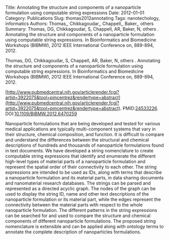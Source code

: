 Title: Annotating the structure and components of a nanoparticle formulation using computable string expressions
Date: 2012-01-01
Category: Publications
Slug: thomas2012annotating
Tags: nanotechology, informatics
Authors: Thomas,, Chikkagoudar,, Chappell,, Baker,, others
Summary: Thomas, DG, Chikkagoudar, S, Chappell, AR, Baker, N, others . Annotating the structure and components of a nanoparticle formulation using computable string expressions. In Bioinformatics and Biomedicine Workshops (BIBMW), 2012 IEEE International Conference on, 889-894, 2012.

Thomas, DG, Chikkagoudar, S, Chappell, AR, Baker, N, others . Annotating the structure and components of a nanoparticle formulation using computable string expressions. In Bioinformatics and Biomedicine Workshops (BIBMW), 2012 IEEE International Conference on, 889-894, 2012.

[http://www.pubmedcentral.nih.gov/articlerender.fcgi?artid=3922075&tool=pmcentrez&rendertype=abstract](http://www.pubmedcentral.nih.gov/articlerender.fcgi?artid=3922075&tool=pmcentrez&rendertype=abstract). PMID:[24533226](http://www.ncbi.nlm.nih.gov/pubmed/24533226). DOI:[10.1109/BIBMW.2012.6470259](http://dx.doi.org/10.1109/BIBMW.2012.6470259)

Nanoparticle formulations that are being developed and tested for various medical applications are typically multi-component systems that vary in their structure, chemical composition, and function. It is difficult to compare and understand the differences between the structural and chemical descriptions of hundreds and thousands of nanoparticle formulations found in text documents. We have developed a string nomenclature to create computable string expressions that identify and enumerate the different high-level types of material parts of a nanoparticle formulation and represent the spatial order of their connectivity to each other. The string expressions are intended to be used as IDs, along with terms that describe a nanoparticle formulation and its material parts, in data sharing documents and nanomaterial research databases. The strings can be parsed and represented as a directed acyclic graph. The nodes of the graph can be used to display the string ID, name and other text descriptions of the nanoparticle formulation or its material part, while the edges represent the connectivity between the material parts with respect to the whole nanoparticle formulation. The different patterns in the string expressions can be searched for and used to compare the structure and chemical components of different nanoparticle formulations. The proposed string nomenclature is extensible and can be applied along with ontology terms to annotate the complete description of nanoparticles formulations.
